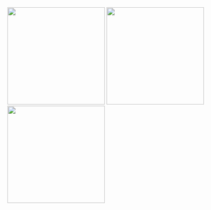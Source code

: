 <link href="https://cdn.tailwindcss.com" rel="stylesheet"/>

<div class="flex">
  <img src="https://media.giphy.com/media/Vuw9m5wXviFIQ/source.gif" width="220" height="auto" />
  <img src="https://media.giphy.com/media/Vuw9m5wXviFIQ/source.gif" width="220" height="auto" />
  <img src="https://media.giphy.com/media/Vuw9m5wXviFIQ/source.gif" width="220" height="auto" />
</div>
